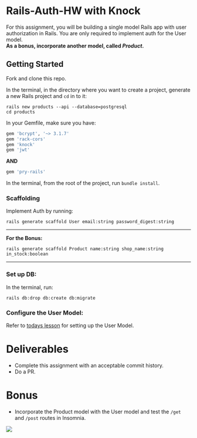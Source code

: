 # Rails-Auth-HW with Knock

For this assignment, you will be building a single model Rails app with user authorization in Rails. You are only required to implement auth for the User model.   
**As a bonus, incorporate another model, called _Product_.**

## Getting Started

Fork and clone this repo.

In the terminal, in the directory where you want to create a project, generate a new Rails project and `cd` in to it:

```shell
rails new products --api --database=postgresql
cd products
```

In your Gemfile, make sure you have:

```ruby
gem 'bcrypt', '~> 3.1.7'
gem 'rack-cors'
gem 'knock'
gem 'jwt'
```

**AND**

```ruby
gem 'pry-rails'
```

In the terminal, from the root of the project, run `bundle install`.

### Scaffolding
Implement Auth by running:

```
rails generate scaffold User email:string password_digest:string
```

**********
**For the Bonus:**

```
rails generate scaffold Product name:string shop_name:string in_stock:boolean
```
*********

### Set up DB:
In the terminal, run:

```
rails db:drop db:create db:migrate
```

### Configure the User Model:
Refer to [todays lesson](https://git.generalassemb.ly/wdi-nyc-octonion/rails-knock-auth/blob/master/README.md#configure-the-user-model) for setting up the User Model.

# Deliverables
- Complete this assignment with an acceptable commit history.
- Do a PR.

# Bonus
- Incorporate the Product model with the User model and test the `/get` and `/post` routes in Insomnia.

![](https://media.giphy.com/media/l4EpjqXhHlmZdJUys/giphy.gif)
